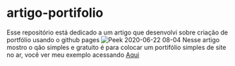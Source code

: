 # artigo-portifolio
Esse repositório está dedicado a um artigo que desenvolvi sobre criação de portfólio usando o github pages
![Peek 2020-06-22 08-04](https://user-images.githubusercontent.com/51785898/85280724-14147800-b45f-11ea-8983-dfdb5cd0d4b0.gif)
Nesse artigo mostro o qão simples e gratuito é para colocar um portifólio simples de site no ar, você ver meu exemplo acessando <a href="https://robotica-desafios.github.io/artigo-portifolio/index.html">Aqui</a>
